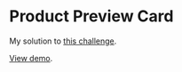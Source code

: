 # Product Preview Card

My solution to
[this challenge](https://www.frontendmentor.io/challenges/product-preview-card-component-GO7UmttRfa).

[View demo](https://nimonian.github.io/product-preview-card-component/).

